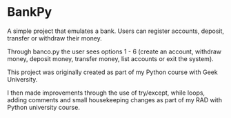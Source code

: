 # BankPy
A simple project that emulates a bank. Users can register accounts, deposit, transfer or withdraw their money.

Through banco.py the user sees options 1 - 6 (create an account, withdraw money, deposit money, transfer money,
list accounts or exit the system).

This project was originally created as part of my Python course with Geek University.

I then made improvements through the use of try/except, while loops, adding comments and small housekeeping changes as part of my RAD with Python university course.

